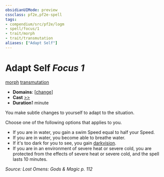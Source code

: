 ```yaml
---
obsidianUIMode: preview
cssclass: pf2e,pf2e-spell
tags:
- compendium/src/pf2e/logm
- spell/focus/1
- trait/morph
- trait/transmutation
aliases: ["Adapt Self"]
---
```

# Adapt Self *Focus 1*   
[morph](/rules/traits/morph.md)  [transmutation](/rules/traits/transmutation.md)  

- **Domains**: [[change](/compendium/setting/domains.md#Change)]
- **Cast** [>>](/rules/core-rulebook/chapter-9-playing-the-game.md#Actions "Two-Action") 
- **Duration**1 minute

You make subtle changes to yourself to adapt to the situation.

Choose one of the following options that applies to you.

- If you are in water, you gain a swim Speed equal to half your Speed.
- If you are in water, you become able to breathe water.
- If it's too dark for you to see, you gain [darkvision](/rules/abilities/darkvision.md).
- If you are in an environment of severe heat or severe cold, you are protected from the effects of severe heat or severe cold, and the spell lasts 10 minutes.

*Source: Lost Omens: Gods & Magic p. 112*